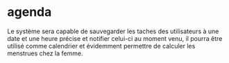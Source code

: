 # agenda


Le système sera capable de sauvegarder les taches des utilisateurs à une date et une heure précise et notifier celui-ci au moment venu, il pourra être utilisé comme calendrier et évidemment permettre de calculer les menstrues chez la femme.
